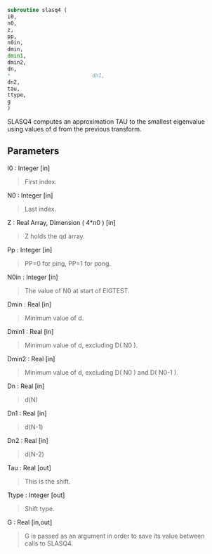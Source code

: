 ```fortran  
subroutine slasq4 (  
i0,  
n0,  
z,  
pp,  
n0in,  
dmin,  
dmin1,  
dmin2,  
dn,  
*                          dn1,  
dn2,  
tau,  
ttype,  
g  
)  
```  
  
SLASQ4 computes an approximation TAU to the smallest eigenvalue  
using values of d from the previous transform.  
  
## Parameters  
I0 : Integer [in]  
> First index.  
  
N0 : Integer [in]  
> Last index.  
  
Z : Real Array, Dimension ( 4*n0 ) [in]  
> Z holds the qd array.  
  
Pp : Integer [in]  
> PP=0 for ping, PP=1 for pong.  
  
N0in : Integer [in]  
> The value of N0 at start of EIGTEST.  
  
Dmin : Real [in]  
> Minimum value of d.  
  
Dmin1 : Real [in]  
> Minimum value of d, excluding D( N0 ).  
  
Dmin2 : Real [in]  
> Minimum value of d, excluding D( N0 ) and D( N0-1 ).  
  
Dn : Real [in]  
> d(N)  
  
Dn1 : Real [in]  
> d(N-1)  
  
Dn2 : Real [in]  
> d(N-2)  
  
Tau : Real [out]  
> This is the shift.  
  
Ttype : Integer [out]  
> Shift type.  
  
G : Real [in,out]  
> G is passed as an argument in order to save its value between  
> calls to SLASQ4.  
  

